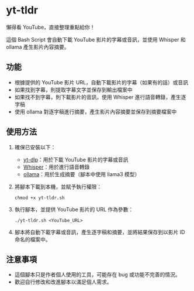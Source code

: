 # yt-tldr
懶得看 YouTube，直接整理重點給你！

這個 Bash Script 會自動下載 YouTube 影片的字幕或音訊，並使用 Whisper 和 ollama 產生影片內容摘要。

## 功能

- 根據提供的 YouTube 影片 URL，自動下載影片的字幕（如果有的話）或音訊
- 如果找到字幕，則提取字幕文字並保存到輸出檔案中
- 如果找不到字幕，則下載影片的音訊，使用 Whisper 進行語音轉錄，產生逐字稿
- 使用 ollama 對逐字稿進行摘要，產生影片內容摘要並保存到摘要檔案中

## 使用方法

1. 確保已安裝以下：
   - [yt-dlp](https://github.com/yt-dlp/yt-dlp)：用於下載 YouTube 影片的字幕或音訊
   - [Whisper](https://github.com/openai/whisper)：用於進行語音轉錄
   - [ollama](https://github.com/OllieStanley/ollama)：用於生成摘要（腳本中使用 llama3 模型）

2. 將腳本下載到本機，並賦予執行權限：
   ```
   chmod +x yt-tldr.sh
   ```

3. 執行腳本，並提供 YouTube 影片的 URL 作為參數：
   ```
   ./yt-tldr.sh <YouTube_URL>
   ```

4. 腳本將自動下載字幕或音訊，產生逐字稿和摘要，並將結果保存到以影片 ID 命名的檔案中。

## 注意事項

- 這個腳本只是作者個人使用的工具，可能存在 bug 或功能不完善的情況。
- 歡迎自行修改和改進腳本以滿足個人需求。
